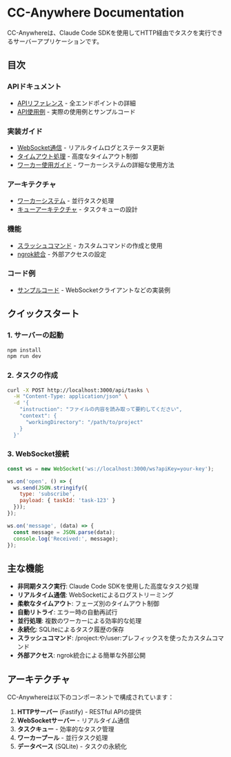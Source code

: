 # CC-Anywhere Documentation

CC-Anywhereは、Claude Code SDKを使用してHTTP経由でタスクを実行できるサーバーアプリケーションです。

## 目次

### APIドキュメント
- [APIリファレンス](./api/api-reference.md) - 全エンドポイントの詳細
- [API使用例](./api/api-examples.md) - 実際の使用例とサンプルコード

### 実装ガイド
- [WebSocket通信](./guides/websocket.md) - リアルタイムログとステータス更新
- [タイムアウト処理](./guides/timeout-handling.md) - 高度なタイムアウト制御
- [ワーカー使用ガイド](./guides/worker-usage.md) - ワーカーシステムの詳細な使用方法

### アーキテクチャ
- [ワーカーシステム](./architecture/worker-system.md) - 並行タスク処理
- [キューアーキテクチャ](./architecture/queue-architecture.md) - タスクキューの設計

### 機能
- [スラッシュコマンド](./features/slash-commands.md) - カスタムコマンドの作成と使用
- [ngrok統合](./features/ngrok-integration.md) - 外部アクセスの設定

### コード例
- [サンプルコード](./examples/) - WebSocketクライアントなどの実装例

## クイックスタート

### 1. サーバーの起動

```bash
npm install
npm run dev
```

### 2. タスクの作成

```bash
curl -X POST http://localhost:3000/api/tasks \
  -H "Content-Type: application/json" \
  -d '{
    "instruction": "ファイルの内容を読み取って要約してください",
    "context": {
      "workingDirectory": "/path/to/project"
    }
  }'
```

### 3. WebSocket接続

```javascript
const ws = new WebSocket('ws://localhost:3000/ws?apiKey=your-key');

ws.on('open', () => {
  ws.send(JSON.stringify({
    type: 'subscribe',
    payload: { taskId: 'task-123' }
  }));
});

ws.on('message', (data) => {
  const message = JSON.parse(data);
  console.log('Received:', message);
});
```

## 主な機能

- **非同期タスク実行**: Claude Code SDKを使用した高度なタスク処理
- **リアルタイム通信**: WebSocketによるログストリーミング
- **柔軟なタイムアウト**: フェーズ別のタイムアウト制御
- **自動リトライ**: エラー時の自動再試行
- **並行処理**: 複数のワーカーによる効率的な処理
- **永続化**: SQLiteによるタスク履歴の保存
- **スラッシュコマンド**: /project:や/user:プレフィックスを使ったカスタムコマンド
- **外部アクセス**: ngrok統合による簡単な外部公開

## アーキテクチャ

CC-Anywhereは以下のコンポーネントで構成されています：

1. **HTTPサーバー** (Fastify) - RESTful APIの提供
2. **WebSocketサーバー** - リアルタイム通信
3. **タスクキュー** - 効率的なタスク管理
4. **ワーカープール** - 並行タスク処理
5. **データベース** (SQLite) - タスクの永続化
